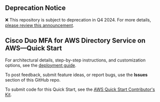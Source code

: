 ## Deprecation Notice

:x: This repository is subject to deprecation in Q4 2024. For more details, [please review this announcement](https://github.com/aws-ia/.announcements/issues/1). 


## Cisco Duo MFA for AWS Directory Service on AWS—Quick Start

For architectural details, step-by-step instructions, and customization options, see the [deployment guide](https://fwd.aws/n7wKB?).

To post feedback, submit feature ideas, or report bugs, use the **Issues** section of this GitHub repo.

To submit code for this Quick Start, see the [AWS Quick Start Contributor's Kit](https://aws-quickstart.github.io/).
